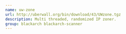 ```yaml
---
name: uw-zone
url: http://uberwall.org/bin/download/43/UWzone.tgz
description: Multi threaded, randomized IP zoner.
group: blackarch blackarch-scanner
---
```

